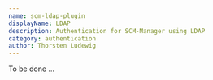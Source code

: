 ```yaml
---
name: scm-ldap-plugin
displayName: LDAP
description: Authentication for SCM-Manager using LDAP
category: authentication
author: Thorsten Ludewig
---
```

To be done ...

